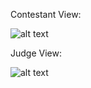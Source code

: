 Contestant View:

![alt text](http://i66.tinypic.com/2vt4cw9.png)

Judge View:

![alt text](http://i66.tinypic.com/v46pll.png)

